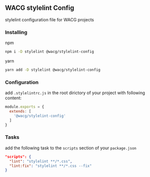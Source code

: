 ## WACG stylelint Config

stylelint configuration file for WACG projects

<!-- installing (start) -->
### Installing

npm
```sh
npm i -D stylelint @wacg/stylelint-config
```

yarn
```sh
yarn add -D stylelint @wacg/stylelint-config
```
<!-- installing (end) -->

<!-- configuration (start) -->
### Configuration
add `.stylelintrc.js` in the root dirictory of your project with following content:

```js
module.exports = {
  extends: [
    '@wacg/stylelint-config'
  ]
}
```
<!-- configuration (end) -->

<!-- tasks (start) -->
### Tasks
add the following task to the `scripts` section of your `package.json`

```json
"scripts": {
  "lint": "stylelint **/*.css",
  "lint:fix": "stylelint **/*.css --fix"
}
```
<!-- tasks (end) -->